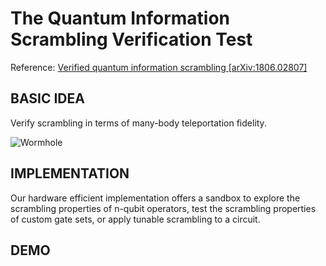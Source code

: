 # The Quantum Information Scrambling Verification Test


Reference: [Verified quantum information scrambling [arXiv:1806.02807]](https://arxiv.org/abs/1806.02807)



## BASIC IDEA

Verify scrambling in terms of many-body teleportation fidelity.

![Wormhole](https://github.com/hannahaih/QISA/blob/main/Quantum_Scrambling_Verification_Test/pics/wormhole.png)

## IMPLEMENTATION

Our hardware efficient implementation offers a sandbox to explore the scrambling properties of n-qubit operators, test the scrambling properties of custom gate sets, or apply tunable scrambling to a circuit.



## DEMO


```python

```
